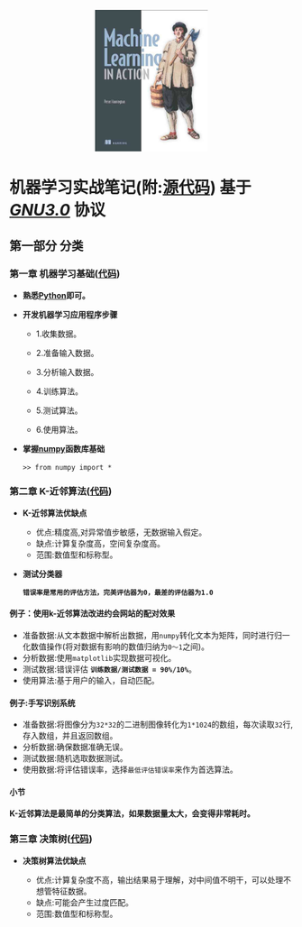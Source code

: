 <p align = "center"> <img width = "200％"  src = "logo/logo.jpeg"/> </p>


# 机器学习实战笔记(附:[源代码](https://github.com/shiyipaisizuo/machine_learning_in_action/tree/master/src)) 基于 *[GNU3.0](https://github.com/shiyipaisizuo/machine_learning_in_action/blob/master/LICENSE)* 协议

## 第一部分 分类

### 第一章 机器学习基础([代码](https://github.com/shiyipaisizuo/machine_learning_in_action/tree/master/src/ch01))

- **熟悉[Python](https://www.python.org/)即可。**
- **开发机器学习应用程序步骤**

    - <p>1.收集数据。</p>
    - <p>2.准备输入数据。</p>
    - <p>3.分析输入数据。</p>
    - <p>4.训练算法。</p>
    - <p>5.测试算法。</p>
    - <p>6.使用算法。</p>
   
- **掌握[numpy](http://www.numpy.org/)函数库基础**

    `>> from numpy import *`

### 第二章 K-近邻算法([代码](https://github.com/shiyipaisizuo/machine_learning_in_action/tree/master/src/ch02))

- **K-近邻算法优缺点**

    - 优点:精度高,对异常值步敏感，无数据输入假定。
    - 缺点:计算复杂度高，空间复杂度高。
    - 范围:数值型和标称型。
    
    
- **测试分类器**

    **`错误率是常用的评估方法，完美评估器为0，最差的评估器为1.0`**

#### 例子：使用k-近邻算法改进约会网站的配对效果

- 准备数据:从文本数据中解析出数据，用`numpy`转化文本为矩阵，同时进行归一化数值操作(将对数据有影响的数值归纳为`0～1`之间)。
- 分析数据:使用`matplotlib`实现数据可视化。
- 测试数据:错误评估 **`训练数据/测试数据 = 90%/10%`**。
- 使用算法:基于用户的输入，自动匹配。

#### 例子:手写识别系统

- 准备数据:将图像分为`32*32`的二进制图像转化为`1*1024`的数组，每次读取`32`行,存入数组，并且返回数组。
- 分析数据:确保数据准确无误。
- 测试数据:随机选取数据测试。
- 使用数据:将评估错误率，选择`最低评估错误率`来作为首选算法。

#### 小节

**K-近邻算法是最简单的分类算法，如果数据量太大，会变得非常耗时。**

### 第三章 决策树([代码](https://github.com/shiyipaisizuo/machine_learning_in_action/tree/master/src/ch03))

- **决策树算法优缺点**

    - 优点:计算复杂度不高，输出结果易于理解，对中间值不明干，可以处理不想管特征数据。
    - 缺点:可能会产生过度匹配。
    - 范围:数值型和标称型。
    
